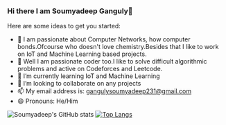 ### Hi there I am Soumyadeep Ganguly👋

<!--
**SGanguly1999/SGanguly1999** is a ✨ _special_ ✨ repository because its `README.md` (this file) appears on your GitHub profile.-->

Here are some ideas to get you started:

- 🔭 I am passionate about Computer Networks, how computer bonds.Ofcourse who doesn't love chemistry.Besides that I like to work on IoT and Machine Learning based projects.
- 🔭 Well I am passionate coder too.I like to solve difficult algorithmic problems and active on Codeforces and Leetcode.
- 🌱 I’m currently learning IoT and Machine Learning
- 👯 I’m looking to collaborate on any projects
- 📫 My email address is: gangulysoumyadeep231@gmail.com
- 😄 Pronouns: He/Him

![Soumyadeep's GitHub stats](https://github-readme-stats.vercel.app/api?username=SGanguly1999&show_icons=true&theme=radical&count_private=true)         [![Top Langs](https://github-readme-stats.vercel.app/api/top-langs/?username=SGanguly1999&layout=compact)](https://github.com/anuraghazra/github-readme-stats)


